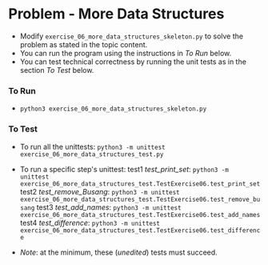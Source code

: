 # Problem - More Data Structures

* Modify `exercise_06_more_data_structures_skeleton.py` to solve the problem as stated in the topic content.
* You can run the program using the instructions in *To Run* below.
* You can test technical correctness by running the unit tests as in the section *To Test* below.

### To Run

* `python3 exercise_06_more_data_structures_skeleton.py`

### To Test

* To run all the unittests: `python3 -m unittest exercise_06_more_data_structures_test.py`

* To run a specific step's unittest:
test1 *test_print_set*: `python3 -m unittest exercise_06_more_data_structures_test.TestExercise06.test_print_set`
test2 *test_remove_Busang*: `python3 -m unittest exercise_06_more_data_structures_test.TestExercise06.test_remove_busang`
test3 *test_add_names*: `python3 -m unittest exercise_06_more_data_structures_test.TestExercise06.test_add_names`
test4 *test_difference*: `python3 -m unittest exercise_06_more_data_structures_test.TestExercise06.test_difference`

* *Note*: at the minimum, these (*unedited*) tests must succeed.
